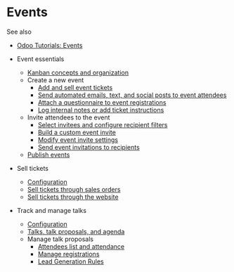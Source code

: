 # Events

See also

  * [Odoo Tutorials: Events](https://www.odoo.com/slides/surveys-63)

  * Event essentials
    * [Kanban concepts and organization](events/event_essentials.html#kanban-concepts-and-organization)
    * Create a new event
      * [Add and sell event tickets](events/event_essentials.html#add-and-sell-event-tickets)
      * [Send automated emails, text, and social posts to event attendees](events/event_essentials.html#send-automated-emails-text-and-social-posts-to-event-attendees)
      * [Attach a questionnaire to event registrations](events/event_essentials.html#attach-a-questionnaire-to-event-registrations)
      * [Log internal notes or add ticket instructions](events/event_essentials.html#log-internal-notes-or-add-ticket-instructions)
    * Invite attendees to the event
      * [Select invitees and configure recipient filters](events/event_essentials.html#select-invitees-and-configure-recipient-filters)
      * [Build a custom event invite](events/event_essentials.html#build-a-custom-event-invite)
      * [Modify event invite settings](events/event_essentials.html#modify-event-invite-settings)
      * [Send event invitations to recipients](events/event_essentials.html#send-event-invitations-to-recipients)
    * [Publish events](events/event_essentials.html#publish-events)
  * Sell tickets
    * [Configuration](events/sell_tickets.html#configuration)
    * [Sell tickets through sales orders](events/sell_tickets.html#sell-tickets-through-sales-orders)
    * [Sell tickets through the website](events/sell_tickets.html#sell-tickets-through-the-website)
  * Track and manage talks
    * [Configuration](events/track_manage_talks.html#configuration)
    * [Talks, talk proposals, and agenda](events/track_manage_talks.html#talks-talk-proposals-and-agenda)
    * Manage talk proposals
      * [Attendees list and attendance](events/track_manage_talks.html#attendees-list-and-attendance)
      * [Manage registrations](events/track_manage_talks.html#manage-registrations)
      * [Lead Generation Rules](events/track_manage_talks.html#lead-generation-rules)

